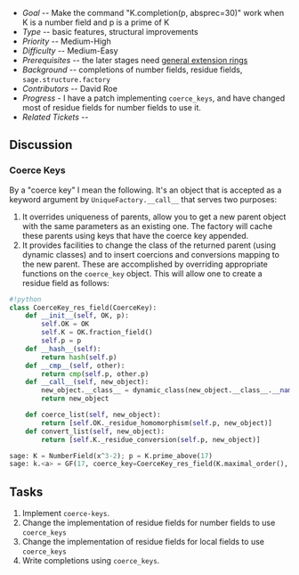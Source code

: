 
* _Goal_ -- Make the command "K.completion(p, absprec=30)" work when K is a number field and p is a prime of K 
* _Type_ -- basic features, structural improvements 
* _Priority_ -- Medium-High 
* _Difficulty_ -- Medium-Easy 
* _Prerequisites_ -- the later stages need <a href="/padics/GeneralExtensions">general extension rings</a> 
* _Background_ -- completions of number fields, residue fields, `sage.structure.factory` 
* _Contributors_ -- David Roe 
* _Progress_ - I have a patch implementing `coerce_keys`, and have changed most of residue fields for number fields to use it. 
* _Related Tickets_ --  

## Discussion


### Coerce Keys

By a "coerce key" I mean the following.  It's an object that is accepted as a keyword argument by `UniqueFactory.__call__` that serves two purposes: 

1. It overrides uniqueness of parents, allow you to get a new parent object with the same parameters as an existing one.  The factory will cache these parents using keys that have the coerce key appended. 
1. It provides facilities to change the class of the returned parent (using dynamic classes) and to insert coercions and conversions mapping to the new parent.  These are accomplished by overriding appropriate functions on the `coerce_key` object. 
This will allow one to create a residue field as follows: 
```python
#!python 
class CoerceKey_res_field(CoerceKey):
    def __init__(self, OK, p):
        self.OK = OK
        self.K = OK.fraction_field()
        self.p = p
    def __hash__(self):
        return hash(self.p)
    def __cmp__(self, other):
        return cmp(self.p, other.p)
    def __call__(self, new_object):
        new_object.__class__ = dynamic_class(new_object.__class__.__name__, (new_object.__class__, ResidueField), doccls=new_object.__class__)
        return new_object

    def coerce_list(self, new_object):
        return [self.OK._residue_homomorphism(self.p, new_object)]
    def convert_list(self, new_object):
        return [self.K._residue_conversion(self.p, new_object)]

sage: K = NumberField(x^3-2); p = K.prime_above(17)
sage: k.<a> = GF(17, coerce_key=CoerceKey_res_field(K.maximal_order(), p))
```

## Tasks

1. Implement `coerce-keys`. 
1. Change the implementation of residue fields for number fields to use `coerce_keys` 
1. Change the implementation of residue fields for local fields to use `coerce_keys` 
1. Write completions using `coerce_keys`. 